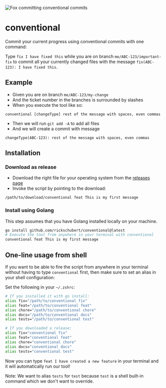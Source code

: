 ![](assets/heroimg.jpg "Fox committing conventional commits")

conventional
============

Commit your current progress using conventional commits with one command:

Type `fix I have fixed this` while you are on branch `me/ABC-123/important-fix` to commit all your currently changed files with the message `fix(ABC-123): I have fixed this`.

## Example

* Given you are on branch `me/ABC-123/my-change`
* And the ticket number in the branches is surrounded by slashes
* When you execute the tool like so:
```
conventional [changeType] rest of the message with spaces, even commas
```
* Then we will run `git add -A` to add all files
* And we will create a commit with message
```
changeType(ABC-123): rest of the message with spaces, even commas
```

## Installation

### Download as release

- Download the right file for your operating system from the [releases page](https://github.com/rickschubert/conventional/releases)
- Invoke the script by pointing to the download:

```sh
/path/to/download/conventional feat This is my first message
```

### Install using Golang

This step assumes that you have Golang installed locally on your machine.

```sh
go install github.com/rickschubert/conventional@latest
# Execute the tool from anywhere in your terminal with conventional
conventional feat This is my first message
```

## One-line usage from shell

If you want to be able to fire the script from anywhere in your terminal without having to type `conventional` first, then make sure to set an alias in your shell configuration:

Set the following in your `~/.zshrc`:

```sh
# If you installed it with go install:
alias fix="/path/to/conventional fix"
alias feat="/path/to/conventional feat"
alias chore="/path/to/conventional chore"
alias docs="/path/to/conventional docs"
alias tests="/path/to/conventional test"

# If you downloaded a release:
alias fix="conventional fix"
alias feat="conventional feat"
alias chore="conventional chore"
alias docs="conventional docs"
alias tests="conventional test"
```

Now you can type `feat I have created a new feature` in your terminal and it will automatically run our tool!

Note: We want to alias `tests` for `test` because `test` is a shell built-in command which we don't want to override.
